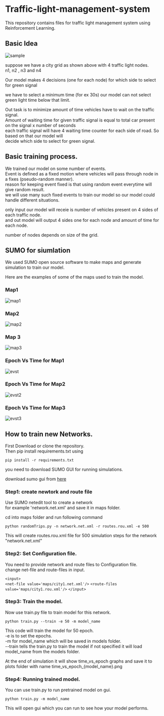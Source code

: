 # Traffic-light-management-system
This repository contains files for traffic light management system using Reinforcement Learning.

## Basic Idea 

![sample](documentation/samplecity1.png)

suppose we have a city grid as shown above with 4 traffic light nodes.<br/>
n1, n2 , n3 and n4

Our model makes 4 decisions (one for each node)  for which side to select for green signal<br/>

we have to select a minimum time (for ex 30s) our model can not select green light time below that limit.

Out task is to minimize amount of time vehicles have to wait on the traffic signal.<br/>
Amount of waiting time for given traffic signal is equal to total car present on the signal x number of seconds<br/>
each traffic signal will have 4 waiting time counter for each side of road. So based on that our model will<br/>
decide which side to select for green signal.

## Basic training process.

We trained our model on some number of events.<br/>
Event is defined as a fixed motion where vehicles will pass through node in a fixes (pseudo-random manner).<br/>
reason for keeping event fixed is that using random event everytime will give random result.<br/>
we will use many such fixed events to train our model so our model could handle different situations.

only input our model will receie is number of vehicles present on 4 sides of each traffic node.<br/>
and out model will output 4 sides one for each node and amount of time for each node.

number of nodes depends on size of the grid.

## SUMO for siumlation

We used SUMO open source software to make maps and generate simulation to train our model.

Here are the examples of some of the maps used to train the model.

### Map1 
![map1](maps_images/city2.JPG)

### Map2
![map2](maps_images/city3.JPG)

### Map 3
![map3](maps_images/citymap.JPG)

###  Epoch Vs Time for Map1

![evst](plots/time_vs_epoch_city1.png)

### Epoch Vs Time for Map2
![evst2](plots/time_vs_epoch_city3.png)

### Epoch Vs Time for Map3
![evst3](plots/time_vs_epoch_model.png)

## How to train new Networks.

First Download or clone the repository.<br/>
Then pip install requirements.txt using

`pip install -r requirements.txt`

you need to download SUMO GUI for running simulations.

download sumo gui from [here](https://sumo.dlr.de/docs/Downloads.php)

### Step1: create newtork and route file

Use SUMO netedit tool to create a network<br/>
for example 'network.net.xml' and save it in maps folder.

cd into maps folder and run following command

`python randomTrips.py -n network.net.xml -r routes.rou.xml -e 500`

This will create routes.rou.xml file for 500 simulation steps for the network "network.net.xml"

### Step2: Set Configuration file.

You need to provide network and route files to Configuration file.<br/>
change net-file and route-files in input.

`<input>`        
  `<net-file value='maps/city1.net.xml'/>`
  `<route-files value='maps/city1.rou.xml'/>`
`</input>`

### Step3: Train the model.

Now use train.py file to train model for this network.<br/>

`python train.py --train -e 50 -m model_name`

This code will train the model for 50 epoch.<br/>
-e is to set the epochs.<br/>
-m for model_name which will be saved in models folder.<br/>
--train tells the train.py to train the model if not specified it will load model_name from the models folder.

At the end of simulation it will show time_vs_epoch graphs and save it to plots folder with name time_vs_epoch_{model_name}.png

### Step4: Running trained model.

You can use train.py to run pretrained model on gui.

`python train.py -m model_name`

This will open gui which you can run to see how your model performs.

 



